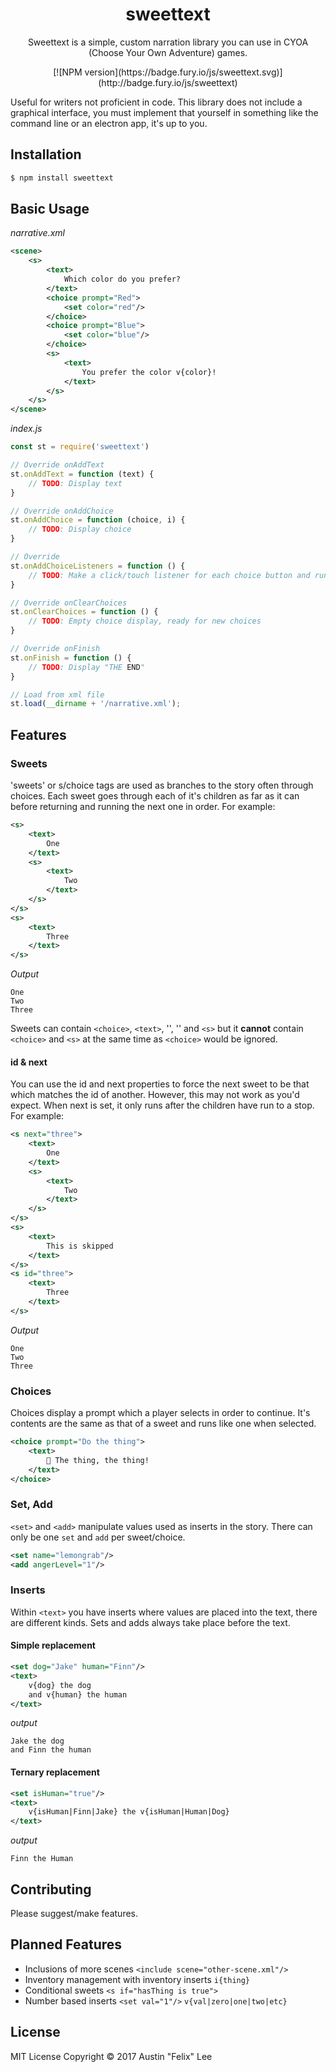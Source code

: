<h1 align="center">sweettext</h1>

<p align="center">Sweettext is a simple, custom narration library you can use in CYOA (Choose Your Own Adventure) games.</p>

<p align="center">
[![NPM version](https://badge.fury.io/js/sweettext.svg)](http://badge.fury.io/js/sweettext)
</p>

Useful for writers not proficient in code. This library does not include a graphical interface, you must implement that yourself in something like the command line or an electron app, it's up to you.

## Installation
```javascript
$ npm install sweettext
```

## Basic Usage

*narrative.xml*
```xml
<scene>
	<s>
		<text>
			Which color do you prefer?
		</text>
		<choice prompt="Red">
			<set color="red"/>
		</choice>
		<choice prompt="Blue">
			<set color="blue"/>
		</choice>
		<s>
			<text>
				You prefer the color v{color}!
			</text>
		</s>
	</s>
</scene>
```

*index.js*
```javascript
const st = require('sweettext')

// Override onAddText
st.onAddText = function (text) {
	// TODO: Display text
}

// Override onAddChoice
st.onAddChoice = function (choice, i) {
	// TODO: Display choice
}

// Override
st.onAddChoiceListeners = function () {
	// TODO: Make a click/touch listener for each choice button and run st.next(i)
}

// Override onClearChoices
st.onClearChoices = function () {
	// TODO: Empty choice display, ready for new choices
}

// Override onFinish
st.onFinish = function () {
	// TODO: Display "THE END"
}

// Load from xml file
st.load(__dirname + '/narrative.xml');

```

## Features
### Sweets
'sweets' or s/choice tags are used as branches to the story often through choices. Each sweet goes through each of it's children as far as it can before returning and running the next one in order. For example:
```xml
<s>
	<text>
		One
	</text>
	<s>
		<text>
			Two
		</text>
	</s>
</s>
<s>
	<text>
		Three
	</text>
</s>
```
*Output*
```
One
Two
Three
```
Sweets can contain `<choice>`, `<text>`, '<set>', '<add>' and `<s>` but it **cannot** contain `<choice>` and `<s>` at the same time as `<choice>` would be ignored.
#### id & next
You can use the id and next properties to force the next sweet to be that which matches the id of another. However, this may not work as you'd expect. When next is set, it only runs after the children have run to a stop. For example:
```xml
<s next="three">
	<text>
		One
	</text>
	<s>
		<text>
			Two
		</text>
	</s>
</s>
<s>
	<text>
		This is skipped
	</text>
</s>
<s id="three">
	<text>
		Three
	</text>
</s>
```
*Output*
```
One
Two
Three
```

### Choices
Choices display a prompt which a player selects in order to continue. It's contents are the same as that of a sweet and runs like one when selected.
```xml
<choice prompt="Do the thing">
	<text>
		🍋 The thing, the thing!
	</text>
</choice>
```

### Set, Add
`<set>` and `<add>` manipulate values used as inserts in the story. There can only be one `set` and `add` per sweet/choice.
```xml
<set name="lemongrab"/>
<add angerLevel="1"/>
```

### Inserts
Within `<text>` you have inserts where values are placed into the text, there are different kinds. Sets and adds always take place before the text.
#### Simple replacement
```xml
<set dog="Jake" human="Finn"/>
<text>
	v{dog} the dog
	and v{human} the human
</text>
```
*output*
```
Jake the dog
and Finn the human
```
#### Ternary replacement
```xml
<set isHuman="true"/>
<text>
	v{isHuman|Finn|Jake} the v{isHuman|Human|Dog}
</text>
```
*output*
```
Finn the Human
```

## Contributing
Please suggest/make features.

## Planned Features
* Inclusions of more scenes `<include scene="other-scene.xml"/>`
* Inventory management with inventory inserts `i{thing}`
* Conditional sweets `<s if="hasThing is true">`
* Number based inserts `<set val="1"/>` `v{val|zero|one|two|etc}`

## License
MIT License Copyright © 2017 Austin "Felix" Lee
